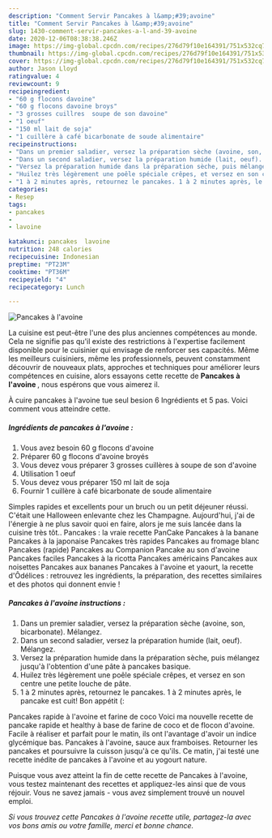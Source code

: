 ```yaml
---
description: "Comment Servir Pancakes à l&amp;#39;avoine"
title: "Comment Servir Pancakes à l&amp;#39;avoine"
slug: 1430-comment-servir-pancakes-a-l-and-39-avoine
date: 2020-12-06T08:38:38.246Z
image: https://img-global.cpcdn.com/recipes/276d79f10e164391/751x532cq70/pancakes-a-lavoine-photo-principale-de-la-recette.jpg
thumbnail: https://img-global.cpcdn.com/recipes/276d79f10e164391/751x532cq70/pancakes-a-lavoine-photo-principale-de-la-recette.jpg
cover: https://img-global.cpcdn.com/recipes/276d79f10e164391/751x532cq70/pancakes-a-lavoine-photo-principale-de-la-recette.jpg
author: Jason Lloyd
ratingvalue: 4
reviewcount: 9
recipeingredient:
- "60 g flocons davoine"
- "60 g flocons davoine broys"
- "3 grosses cuillres  soupe de son davoine"
- "1 oeuf"
- "150 ml lait de soja"
- "1 cuillère à café bicarbonate de soude alimentaire"
recipeinstructions:
- "Dans un premier saladier, versez la préparation sèche (avoine, son, bicarbonate). Mélangez."
- "Dans un second saladier, versez la préparation humide (lait, oeuf). Mélangez."
- "Versez la préparation humide dans la préparation sèche, puis mélangez jusqu&#39;à l&#39;obtention d&#39;une pâte à pancakes basique."
- "Huilez très légèrement une poêle spéciale crêpes, et versez en son centre une petite louche de pâte."
- "1 à 2 minutes après, retournez le pancakes. 1 à 2 minutes après, le pancake est cuit! Bon appétit (:"
categories:
- Resep
tags:
- pancakes
- 
- lavoine

katakunci: pancakes  lavoine 
nutrition: 248 calories
recipecuisine: Indonesian
preptime: "PT23M"
cooktime: "PT36M"
recipeyield: "4"
recipecategory: Lunch

---
```



![Pancakes à l&#39;avoine](https://img-global.cpcdn.com/recipes/276d79f10e164391/751x532cq70/pancakes-a-lavoine-photo-principale-de-la-recette.jpg)

La cuisine est peut-être l'une des plus anciennes compétences au monde. Cela ne signifie pas qu'il existe des restrictions à l'expertise facilement disponible pour le cuisinier qui envisage de renforcer ses capacités. Même les meilleurs cuisiniers, même les professionnels, peuvent constamment découvrir de nouveaux plats, approches et techniques pour améliorer leurs compétences en cuisine, alors essayons cette recette de <strong> Pancakes à l&#39;avoine </strong>, nous espérons que vous aimerez il.

<!--inarticleads1-->

À cuire pancakes à l&#39;avoine tue seul besion 6 Ingrédients et 5 pas. Voici comment vous atteindre cette.

##### Ingrédients de pancakes à l&#39;avoine :

1. Vous avez besoin 60 g flocons d&#39;avoine
1. Préparer 60 g flocons d&#39;avoine broyés
1. Vous devez vous préparer 3 grosses cuillères à soupe de son d&#39;avoine
1. Utilisation 1 oeuf
1. Vous devez vous préparer 150 ml lait de soja
1. Fournir 1 cuillère à café bicarbonate de soude alimentaire


Simples rapides et excellents pour un bruch ou un petit déjeuner réussi. C&#39;était une Halloween enlevante chez les Champagne. Aujourd&#39;hui, j&#39;ai de l&#39;énergie à ne plus savoir quoi en faire, alors je me suis lancée dans la cuisine très tôt.. Pancakes : la vraie recette PanCake Pancakes à la banane Pancakes à la japonaise Pancakes très rapides Pancakes au fromage blanc Pancakes (rapide) Pancakes au Companion Pancake au son d&#39;avoine Pancakes faciles Pancakes à la ricotta Pancakes américains Pancakes aux noisettes Pancakes aux bananes Pancakes à l&#39;avoine et yaourt, la recette d&#39;Ôdélices : retrouvez les ingrédients, la préparation, des recettes similaires et des photos qui donnent envie ! 

<!--inarticleads2-->

##### Pancakes à l&#39;avoine instructions :

1. Dans un premier saladier, versez la préparation sèche (avoine, son, bicarbonate). Mélangez.
1. Dans un second saladier, versez la préparation humide (lait, oeuf). Mélangez.
1. Versez la préparation humide dans la préparation sèche, puis mélangez jusqu&#39;à l&#39;obtention d&#39;une pâte à pancakes basique.
1. Huilez très légèrement une poêle spéciale crêpes, et versez en son centre une petite louche de pâte.
1. 1 à 2 minutes après, retournez le pancakes. 1 à 2 minutes après, le pancake est cuit! Bon appétit (:


Pancakes rapide à l&#39;avoine et farine de coco Voici ma nouvelle recette de pancake rapide et healthy à base de farine de coco et de flocon d&#39;avoine. Facile à réaliser et parfait pour le matin, ils ont l&#39;avantage d&#39;avoir un indice glycémique bas. Pancakes à l&#39;avoine, sauce aux framboises. Retourner les pancakes et poursuivre la cuisson jusqu&#39;à ce qu&#39;ils. Ce matin, j&#39;ai testé une recette inédite de pancakes à l&#39;avoine et au yogourt nature. 

<!--inarticleads1-->

<p>
Puisque vous avez atteint la fin de cette recette de Pancakes à l&#39;avoine, vous testez maintenant des recettes et appliquez-les ainsi que de vous réjouir. Vous ne savez jamais - vous avez simplement trouvé un nouvel emploi.
</p>

<p>
<i>Si vous trouvez cette Pancakes à l&#39;avoine recette utile, partagez-la avec vos bons amis ou votre famille, merci et bonne chance.</i>
</p>
